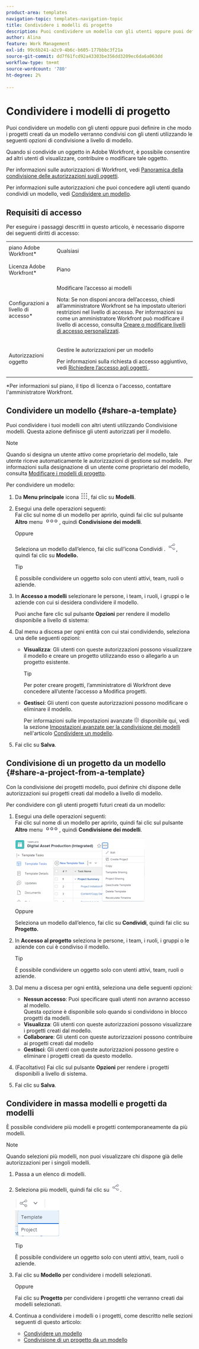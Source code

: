 ```yaml
---
product-area: templates
navigation-topic: templates-navigation-topic
title: Condividere i modelli di progetto
description: Puoi condividere un modello con gli utenti oppure puoi definire in che modo i progetti creati da un modello verranno condivisi con gli utenti utilizzando le seguenti opzioni di condivisione a livello di modello.
author: Alina
feature: Work Management
exl-id: 99c6b241-a2c9-4b6c-b605-177bbbc3f21a
source-git-commit: dd7f61fcd92a43303be356dd3209ec6da6a063dd
workflow-type: tm+mt
source-wordcount: '780'
ht-degree: 2%

---
```


# Condividere i modelli di progetto

Puoi condividere un modello con gli utenti oppure puoi definire in che modo i progetti creati da un modello verranno condivisi con gli utenti utilizzando le seguenti opzioni di condivisione a livello di modello.

Quando si condivide un oggetto in Adobe Workfront, è possibile consentire ad altri utenti di visualizzare, contribuire o modificare tale oggetto.

Per informazioni sulle autorizzazioni di Workfront, vedi [Panoramica della condivisione delle autorizzazioni sugli oggetti](../../../workfront-basics/grant-and-request-access-to-objects/sharing-permissions-on-objects-overview.md).

Per informazioni sulle autorizzazioni che puoi concedere agli utenti quando condividi un modello, vedi [Condividere un modello](../../../workfront-basics/grant-and-request-access-to-objects/share-a-template.md).

## Requisiti di accesso

Per eseguire i passaggi descritti in questo articolo, è necessario disporre dei seguenti diritti di accesso:

<table style="table-layout:auto"> 
 <col> 
 <col> 
 <tbody> 
  <tr> 
   <td role="rowheader">piano Adobe Workfront*</td> 
   <td> <p>Qualsiasi </p> </td> 
  </tr> 
  <tr> 
   <td role="rowheader">Licenza Adobe Workfront*</td> 
   <td> <p>Piano </p> </td> 
  </tr> 
  <tr> 
   <td role="rowheader">Configurazioni a livello di accesso*</td> 
   <td> <p>Modificare l’accesso ai modelli</p> <p>Nota: Se non disponi ancora dell’accesso, chiedi all’amministratore Workfront se ha impostato ulteriori restrizioni nel livello di accesso. Per informazioni su come un amministratore Workfront può modificare il livello di accesso, consulta <a href="../../../administration-and-setup/add-users/configure-and-grant-access/create-modify-access-levels.md" class="MCXref xref">Creare o modificare livelli di accesso personalizzati</a>.</p> </td> 
  </tr> 
  <tr> 
   <td role="rowheader">Autorizzazioni oggetto</td> 
   <td> <p>Gestire le autorizzazioni per un modello</p> <p>Per informazioni sulla richiesta di accesso aggiuntivo, vedi <a href="../../../workfront-basics/grant-and-request-access-to-objects/request-access.md" class="MCXref xref">Richiedere l’accesso agli oggetti </a>.</p> </td> 
  </tr> 
 </tbody> 
</table>

&#42;Per informazioni sul piano, il tipo di licenza o l&#39;accesso, contattare l&#39;amministratore Workfront.

## Condividere un modello {#share-a-template}

Puoi condividere i tuoi modelli con altri utenti utilizzando Condivisione modelli. Questa azione definisce gli utenti autorizzati per il modello.

>[!NOTE]
>
>Quando si designa un utente attivo come proprietario del modello, tale utente riceve automaticamente le autorizzazioni di gestione sul modello. Per informazioni sulla designazione di un utente come proprietario del modello, consulta [Modificare i modelli di progetto](../../../manage-work/projects/create-and-manage-templates/edit-templates.md).

Per condividere un modello:

1. Da **Menu principale** icona ![](assets/main-menu-icon.png), fai clic su **Modelli**.

1. Esegui una delle operazioni seguenti:\
   Fai clic sul nome di un modello per aprirlo, quindi fai clic sul pulsante **Altro** menu ![](assets/qs-more-icon-on-an-object.png), quindi **Condivisione dei modelli**.

   Oppure

   Seleziona un modello dall’elenco, fai clic sull’icona Condividi . ![](assets/share-icon.png), quindi fai clic su **Modello.**

   >[!TIP]
   >
   >È possibile condividere un oggetto solo con utenti attivi, team, ruoli o aziende.

1. In **Accesso a modelli** selezionare le persone, i team, i ruoli, i gruppi o le aziende con cui si desidera condividere il modello.

   Puoi anche fare clic sul pulsante **Opzioni** per rendere il modello disponibile a livello di sistema:

1. Dal menu a discesa per ogni entità con cui stai condividendo, seleziona una delle seguenti opzioni:

   * **Visualizza**: Gli utenti con queste autorizzazioni possono visualizzare il modello e creare un progetto utilizzando esso o allegarlo a un progetto esistente.

      >[!TIP]
      >
      >Per poter creare progetti, l’amministratore di Workfront deve concedere all’utente l’accesso a Modifica progetti.

   * **Gestisci**: Gli utenti con queste autorizzazioni possono modificare o eliminare il modello.

      Per informazioni sulle impostazioni avanzate ![](assets/gear-icon-in-access-levels.png) disponibile qui, vedi la sezione [Impostazioni avanzate per la condivisione dei modelli](../../../workfront-basics/grant-and-request-access-to-objects/share-a-template.md#template-permissions) nell&#39;articolo [Condividere un modello](../../../workfront-basics/grant-and-request-access-to-objects/share-a-template.md).

1. Fai clic su **Salva**.

## Condivisione di un progetto da un modello {#share-a-project-from-a-template}

Con la condivisione dei progetti modello, puoi definire chi dispone delle autorizzazioni sui progetti creati dal modello a livello di modello.

Per condividere con gli utenti progetti futuri creati da un modello:

1. Esegui una delle operazioni seguenti:\
   Fai clic sul nome di un modello per aprirlo, quindi fai clic sul pulsante **Altro** menu ![](assets/qs-more-icon-on-an-object.png), quindi **Condivisione dei modelli**.

   ![Condividi progetto da modello](assets/project-sharing-on-template-nwe-2022-350x172.png)

   Oppure

   Seleziona un modello dall’elenco, fai clic su **Condividi**, quindi fai clic su **Progetto.**

1. In **Accesso al progetto** seleziona le persone, i team, i ruoli, i gruppi o le aziende con cui è condiviso il modello.

   >[!TIP]
   >
   >È possibile condividere un oggetto solo con utenti attivi, team, ruoli o aziende.

1. Dal menu a discesa per ogni entità, seleziona una delle seguenti opzioni:

   * **Nessun accesso**: Puoi specificare quali utenti non avranno accesso al modello.\
      Questa opzione è disponibile solo quando si condividono in blocco progetti da modelli. 
   * **Visualizza**: Gli utenti con queste autorizzazioni possono visualizzare i progetti creati dal modello.
   * **Collaborare**: Gli utenti con queste autorizzazioni possono contribuire ai progetti creati dal modello 
   * **Gestisci**: Gli utenti con queste autorizzazioni possono gestire o eliminare i progetti creati da questo modello.

1. (Facoltativo) Fai clic sul pulsante **Opzioni** per rendere i progetti disponibili a livello di sistema.
1. Fai clic su **Salva**.

<!--
<div data-mc-conditions="QuicksilverOrClassic.Draft mode">
<h3>Overview of project sharing from other sources</h3>
<p>You may already have been assigned access to projects from other areas of Workfront. <br>You may have been assigned access to projects from the following areas: </p>
<ul>
<li>When a project is created<br>For more information about sharing projects when the project is created, see the "Access" section in <a href="../../../manage-work/projects/manage-projects/edit-projects.md" class="MCXref xref">Edit projects</a>.</li>
<li>When your Workfront administrator sets user access levels<br>For more information about setting access levels, see <a href="../../../administration-and-setup/add-users/configure-and-grant-access/create-modify-access-levels.md" class="MCXref xref">Create or modify custom access levels</a>.</li>
<li>When using the project access template</li>
</ul>
<p>When using the Template Project Sharing feature, if a user's access to a project is View, but you set the access permissions for Template Project Sharing to Manage, the user will have Manage permission for every project created using this specific template. The user will only have View permission for the other projects they are on.</p>
</div>
-->

## Condividere in massa modelli e progetti da modelli

È possibile condividere più modelli e progetti contemporaneamente da più modelli.

>[!NOTE]
>
>Quando selezioni più modelli, non puoi visualizzare chi dispone già delle autorizzazioni per i singoli modelli.

1. Passa a un elenco di modelli.
1. Seleziona più modelli, quindi fai clic su ![Condividi](assets/share-icon.png).

   ![Condividere in massa modelli o progetti](assets/share-templates-projects-in-bulk-link-in-toolbar-nwe-2022.png)

   >[!TIP]
   >
   >È possibile condividere un oggetto solo con utenti attivi, team, ruoli o aziende.

1. Fai clic su **Modello** per condividere i modelli selezionati.

   Oppure

   Fai clic su **Progetto** per condividere i progetti che verranno creati dai modelli selezionati.

1. Continua a condividere i modelli o i progetti, come descritto nelle sezioni seguenti di questo articolo:

   * [Condividere un modello](#share-a-template)
   * [Condivisione di un progetto da un modello](#share-a-project-from-a-template)
